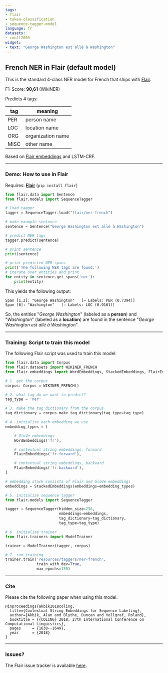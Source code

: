 ```yaml
---
tags:
- flair
- token-classification
- sequence-tagger-model
language: fr
datasets:
- conll2003
widget:
- text: "George Washington est allé à Washington"
---
```


## French NER in Flair (default model)

This is the standard 4-class NER model for French that ships with [Flair](https://github.com/flairNLP/flair/).

F1-Score: **90,61** (WikiNER)

Predicts 4 tags:

| **tag**                        | **meaning** |
|---------------------------------|-----------|
| PER         | person name | 
| LOC         | location name | 
| ORG         | organization name | 
| MISC         | other name | 

Based on [Flair embeddings](https://www.aclweb.org/anthology/C18-1139/) and LSTM-CRF.

---

### Demo: How to use in Flair

Requires: **[Flair](https://github.com/flairNLP/flair/)** (`pip install flair`)

```python
from flair.data import Sentence
from flair.models import SequenceTagger

# load tagger
tagger = SequenceTagger.load("flair/ner-french")

# make example sentence
sentence = Sentence("George Washington est allé à Washington")

# predict NER tags
tagger.predict(sentence)

# print sentence
print(sentence)

# print predicted NER spans
print('The following NER tags are found:')
# iterate over entities and print
for entity in sentence.get_spans('ner'):
    print(entity)

```

This yields the following output:
```
Span [1,2]: "George Washington"   [− Labels: PER (0.7394)]
Span [6]: "Washington"   [− Labels: LOC (0.9161)]
```

So, the entities "*George Washington*" (labeled as a **person**) and "*Washington*" (labeled as a **location**) are found in the sentence "*George Washington est allé à Washington*". 


---

### Training: Script to train this model

The following Flair script was used to train this model: 

```python
from flair.data import Corpus
from flair.datasets import WIKINER_FRENCH
from flair.embeddings import WordEmbeddings, StackedEmbeddings, FlairEmbeddings

# 1. get the corpus
corpus: Corpus = WIKINER_FRENCH()

# 2. what tag do we want to predict?
tag_type = 'ner'

# 3. make the tag dictionary from the corpus
tag_dictionary = corpus.make_tag_dictionary(tag_type=tag_type)

# 4. initialize each embedding we use
embedding_types = [

    # GloVe embeddings
    WordEmbeddings('fr'),

    # contextual string embeddings, forward
    FlairEmbeddings('fr-forward'),

    # contextual string embeddings, backward
    FlairEmbeddings('fr-backward'),
]

# embedding stack consists of Flair and GloVe embeddings
embeddings = StackedEmbeddings(embeddings=embedding_types)

# 5. initialize sequence tagger
from flair.models import SequenceTagger

tagger = SequenceTagger(hidden_size=256,
                        embeddings=embeddings,
                        tag_dictionary=tag_dictionary,
                        tag_type=tag_type)

# 6. initialize trainer
from flair.trainers import ModelTrainer

trainer = ModelTrainer(tagger, corpus)

# 7. run training
trainer.train('resources/taggers/ner-french',
              train_with_dev=True,
              max_epochs=150)
```



---

### Cite

Please cite the following paper when using this model.

```
@inproceedings{akbik2018coling,
  title={Contextual String Embeddings for Sequence Labeling},
  author={Akbik, Alan and Blythe, Duncan and Vollgraf, Roland},
  booktitle = {{COLING} 2018, 27th International Conference on Computational Linguistics},
  pages     = {1638--1649},
  year      = {2018}
}
```


---

### Issues?

The Flair issue tracker is available [here](https://github.com/flairNLP/flair/issues/).
